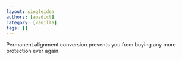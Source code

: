 ```yaml
---
layout: singleidea
authors: [aosdict]
category: [vanilla]
tags: []
---
```

Permanent alignment conversion prevents you from buying any more protection ever again.
